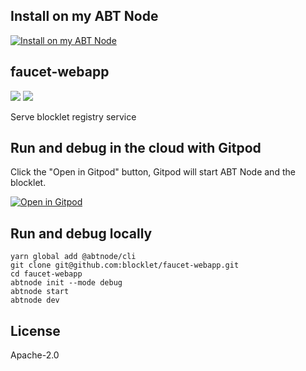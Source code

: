 ## Install on my ABT Node

[![Install on my ABT Node](https://raw.githubusercontent.com/blocklet/development-guide/main/assets/install_on_abtnode.svg)](https://install.arcblock.io/?action=blocklet-install&meta_url=https%3A%2F%2Fgithub.com%2Fblocklet%2Ffaucet-webapp%2Freleases%2Fdownload%2Fv0.0.1%2Fblocklet.json)

## faucet-webapp

![](https://github.com/blocklet/faucet-webapp/workflows/release-blocklet/badge.svg)
![](https://img.shields.io/badge/Powered%20By-ABT%20Node-yellowgreen)

Serve blocklet registry service

## Run and debug in the cloud with Gitpod

Click the "Open in Gitpod" button, Gitpod will start ABT Node and the blocklet.

[![Open in Gitpod](https://gitpod.io/button/open-in-gitpod.svg)](https://gitpod.io/#https://github.com/blocklet/faucet-webapp)

## Run and debug locally

```shell
yarn global add @abtnode/cli
git clone git@github.com:blocklet/faucet-webapp.git
cd faucet-webapp
abtnode init --mode debug
abtnode start
abtnode dev
```

## License

Apache-2.0
